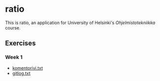 # ratio

This is ratio, an application for University of Helsinki's _Ohjelmistotekniikka_ course.

## Exercises

### Week 1

* [komentorivi.txt](https://github.com/jobatabs/ratio/blob/main/laskarit/viikko1/komentorivi.txt)
* [gitlog.txt](https://github.com/jobatabs/ratio/blob/main/laskarit/viikko1/gitlog.txt)
